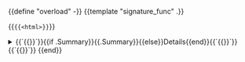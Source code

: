 {{define "overload" -}}
{{template "signature_func" .}}

{{`{{<html>}}`}}<details>
<summary>{{`{{</html>}}`}}{{if .Summary}}{{.Summary}}{{else}}Details{{end}}{{`{{<html>}}`}}</summary>{{`{{</html>}}`}}
{{template "description" . -}}
{{template "func_parameters" . -}}
{{template "func_args" . -}}
{{template "func_returns" . -}}
{{template "func_raises" . -}}
{{`{{<html>}}`}}</details>{{`{{</html>}}`}}
{{end}}